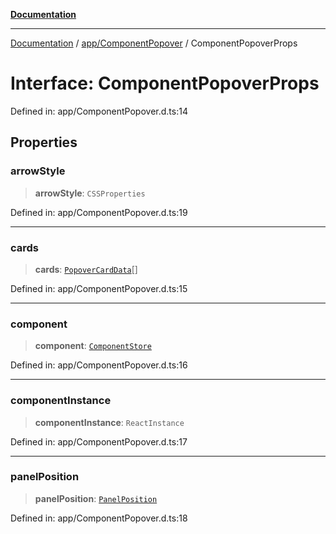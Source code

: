 [**Documentation**](../../../index.md)

***

[Documentation](../../../index.md) / [app/ComponentPopover](../index.md) / ComponentPopoverProps

# Interface: ComponentPopoverProps

Defined in: app/ComponentPopover.d.ts:14

## Properties

### arrowStyle

> **arrowStyle**: `CSSProperties`

Defined in: app/ComponentPopover.d.ts:19

***

### cards

> **cards**: [`PopoverCardData`](PopoverCardData.md)[]

Defined in: app/ComponentPopover.d.ts:15

***

### component

> **component**: [`ComponentStore`](../../../stores/ComponentStore/classes/ComponentStore.md)

Defined in: app/ComponentPopover.d.ts:16

***

### componentInstance

> **componentInstance**: `ReactInstance`

Defined in: app/ComponentPopover.d.ts:17

***

### panelPosition

> **panelPosition**: [`PanelPosition`](../../ComponentFlexOverlay/interfaces/PanelPosition.md)

Defined in: app/ComponentPopover.d.ts:18
